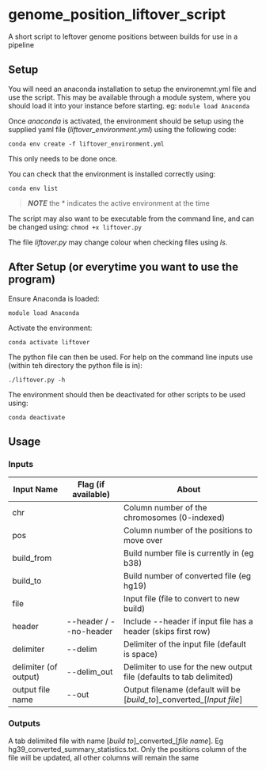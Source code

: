 # genome_position_liftover_script
A short script to leftover genome positions between builds for use in a pipeline

## Setup
You will need an anaconda installation to setup the environemnt.yml file and use the script.
This may be available through a module system, where you should load it into your instance before starting.
eg:
``` module load Anaconda ```

Once *anaconda* is activated, the environment should be setup using the supplied yaml file (*liftover_environment.yml*) using the following code:

``` conda env create -f liftover_environment.yml ```

This only needs to be done once.

You can check that the environment is installed correctly using:

``` conda env list ```

> **_NOTE_** the * indicates the active environment at the time

The script may also want to be executable from the command line, and can be changed using:
``` chmod +x liftover.py ```

The file *liftover.py* may change colour when checking files using *ls*.

## After Setup (or everytime you want to use the program)
Ensure Anaconda is loaded:

``` module load Anaconda ```

Activate the environment:

``` conda activate liftover ```

The python file can then be used. For help on the command line inputs use (within teh directory the python file is in):

``` ./liftover.py -h ```

The environment should then be deactivated for other scripts to be used using:

``` conda deactivate ```

## Usage
### Inputs

| Input Name            | Flag (if available)   | About                                                                      |
|-----------------------|-----------------------|----------------------------------------------------------------------------|
| chr                   |                       | Column number of the chromosomes (0-indexed)                               |
| pos                   |                       | Column number of the positions to move over                                |
| build_from            |                       | Build number file is currently in (eg b38)                                 |
| build_to              |                       | Build number of converted file (eg hg19)                                   |
| file                  |                       | Input file (file to convert to new build)                                  |
| header                | --header / --no-header| Include --header if input file has a header (skips first row)              |
| delimiter             | --delim               | Delimiter of the input file (default is space)                             |
| delimiter (of output) | --delim_out           | Delimiter to use for the new output file (defaults to tab delimited)       |
| output file name      | --out                 | Output filename (default will be \[*build_to*]\_converted_\[*Input file*] |

### Outputs
A tab delimited file with name \[*build to*]\_converted_\[*file name*]. Eg hg39_converted_summary_statistics.txt.
Only the positions column of the file will be updated, all other columns will remain the same
